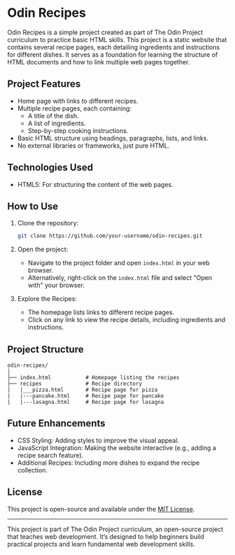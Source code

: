 # Odin Recipes

Odin Recipes is a simple project created as part of The Odin Project curriculum to practice basic HTML skills. This project is a static website that contains several recipe pages, each detailing ingredients and instructions for different dishes. It serves as a foundation for learning the structure of HTML documents and how to link multiple web pages together.

## Project Features

- Home page with links to different recipes.
- Multiple recipe pages, each containing:
  - A title of the dish.
  - A list of ingredients.
  - Step-by-step cooking instructions.
- Basic HTML structure using headings, paragraphs, lists, and links.
- No external libraries or frameworks, just pure HTML.

## Technologies Used

- HTML5: For structuring the content of the web pages.

## How to Use

1. Clone the repository:
   ```bash
   git clone https://github.com/your-username/odin-recipes.git
   ```

2. Open the project:
   - Navigate to the project folder and open `index.html` in your web browser.
   - Alternatively, right-click on the `index.html` file and select "Open with" your browser.

3. Explore the Recipes:
   - The homepage lists links to different recipe pages.
   - Click on any link to view the recipe details, including ingredients and instructions.

## Project Structure

```
odin-recipes/
│
├── index.html           # Homepage listing the recipes
├── recipes              # Recipe directory
|   |___pizza.html       # Recipe page for pizza
|   |---pancake.html     # Recipe page for pancake
|   |---lasagna.html     # Recipe page for lasagna
```

## Future Enhancements

- CSS Styling: Adding styles to improve the visual appeal.
- JavaScript Integration: Making the website interactive (e.g., adding a recipe search feature).
- Additional Recipes: Including more dishes to expand the recipe collection.

## License

This project is open-source and available under the [MIT License](LICENSE).

---

This project is part of The Odin Project curriculum, an open-source project that teaches web development. It’s designed to help beginners build practical projects and learn fundamental web development skills.

